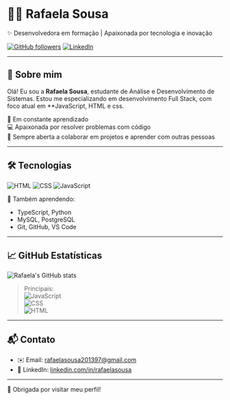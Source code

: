 




# 👩‍💻 Rafaela Sousa

✨ Desenvolvedora em formação | Apaixonada por tecnologia e inovação

[![GitHub followers](https://img.shields.io/github/followers/rafaelasousa?label=Seguidores&style=social)](https://github.com/rafaelasousa)
[![LinkedIn](https://img.shields.io/badge/LinkedIn-Rafaela%20Sousa-blue?logo=linkedin&style=flat)](https://www.linkedin.com/in/rafaelasousa/)

---

## 🌱 Sobre mim

Olá! Eu sou a **Rafaela Sousa**, estudante de Análise e Desenvolvimento de Sistemas. Estou me especializando em desenvolvimento Full Stack, com foco atual em **JavaScript, HTML e css.

🚀 Em constante aprendizado  
💻 Apaixonada por resolver problemas com código  
🤝 Sempre aberta a colaborar em projetos e aprender com outras pessoas

---

## 🛠️ Tecnologias

![HTML](https://img.shields.io/badge/HTML5-E34F26?style=for-the-badge&logo=html5&logoColor=white)
![CSS](https://img.shields.io/badge/CSS3-1572B6?style=for-the-badge&logo=css3&logoColor=white)
![JavaScript](https://img.shields.io/badge/JavaScript-F7DF1E?style=for-the-badge&logo=javascript&logoColor=black)

🧠 Também aprendendo:
- TypeScript, Python
- MySQL, PostgreSQL
- Git, GitHub, VS Code

---

## 📈 GitHub Estatísticas

![Rafaela's GitHub stats](https://github-readme-stats.vercel.app/api?username=rafaelasousa&show_icons=true&count_private=true&hide=issues&theme=radical&custom_title=Estatísticas%20do%20GitHub)




> Principais:  
> ![JavaScript](https://img.shields.io/badge/-JavaScript-F7DF1E?logo=javascript&logoColor=black&style=flat)  
> ![CSS](https://img.shields.io/badge/-CSS3-1572B6?logo=css3&logoColor=white&style=flat)  
> ![HTML](https://img.shields.io/badge/-HTML5-E34F26?logo=html5&logoColor=white&style=flat)

---

## 📬 Contato

- ✉️ Email: rafaelasousa201397@gmail.com  
- 💼 LinkedIn: [linkedin.com/in/rafaelasousa](https://www.linkedin.com/in/rafaelasousa/)

---

🔎 Obrigada por visitar meu perfil!
